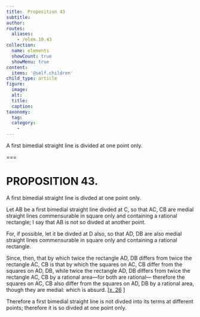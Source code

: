 ```yaml
---
title:  Proposition 43
subtitle: 
author:
routes:
  aliases:
    - /elem.10.43
collection:
  name: elements
  showCount: true
  showMenu: true
content:
  items: '@self.children'
child_type: article
figure:
  image:
  alt:
  title:
  caption:
taxonomy:
  tag:
  category:
    - 
---
```


<p><hi rend="ital">A first bimedial straight line is divided at one point only</hi>. </p>

===

<h1>PROPOSITION 43.</h1>
<p><span class="ital">A first bimedial straight line is divded at one point only</span>. </p>

<p>Let <span class="ital">AB</span> be a first bimedial straight line divded at <span class="ital">C</span>, so that <span class="ital">AC</span>, <span class="ital">CB</span> are medial straight lines commensurable in square only and containing a rational rectangle;  I say that <span class="ital">AB</span> is not so divded at another point. </p>

<p>For, if possible, let it be divded at <span class="ital">D</span> also, so that <span class="ital">AD</span>, <span class="ital">DB</span> are also medial straight lines commensurable in square only and containing a rational rectangle. </p>

<p>Since, then, that by which twice the rectangle <span class="ital">AD</span>, <span class="ital">DB</span> differs from twice the rectangle <span class="ital">AC</span>, <span class="ital">CB</span> is that by which the squares on <span class="ital">AC</span>, <span class="ital">CB</span> differ from the squares on <span class="ital">AD</span>, <span class="ital">DB</span>, while twice the rectangle <span class="ital">AD</span>, <span class="ital">DB</span> differs from twice the rectangle <span class="ital">AC</span>, <span class="ital">CB</span> by a rational area—for both are rational— therefore the squares on <span class="ital">AC</span>, <span class="ital">CB</span> also differ from the squares on <span class="ital">AD</span>, <span class="ital">DB</span> by a rational area, though they are medial: which is absurd. [<a href="/elem.10.26">x. 26</a>
] </p>

<p>Therefore a first bimedial straight line is not divded into its terms at different points; therefore it is so divded at one point only.<pb n="95"/></p>
